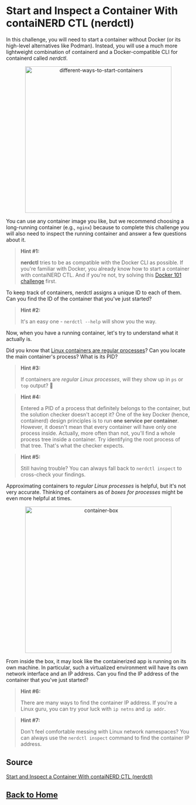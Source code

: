 # **Start and Inspect a Container With contaiNERD CTL (nerdctl)**

In this challenge, you will need to start a container without Docker (or its high-level alternatives like Podman). Instead, you will use a much more lightweight combination of containerd and a Docker-compatible CLI for containerd called *nerdctl*.

<p align="center"> 
    <img src="https://labs.iximiuz.com/content/files/challenges/start-container-with-nerdctl/__static__/different-ways-to-start-containers.png" width="400" alt="different-ways-to-start-containers" > 
</p>

You can use any container image you like, but we recommend choosing a long-running container (e.g., ``nginx``) because to complete this challenge you will also need to inspect the running container and answer a few questions about it.

> **Hint #1:**
>
> **nerdctl** tries to be as compatible with the Docker CLI as possible. If you're familiar with Docker, you already know how to start a container with contaiNERD CTL. And if you're not, try solving this [Docker 101 challenge](https://labs.iximiuz.com/challenges/start-container-with-docker) first.

To keep track of containers, nerdctl assigns a unique ID to each of them. Can you find the ID of the container that you've just started?

> **Hint #2:**
>
> It's an easy one - ``nerdctl --help`` will show you the way.

Now, when you have a running container, let's try to understand what it actually is.

Did you know that [Linux containers are regular processes](https://iximiuz.com/en/posts/oci-containers/)? Can you locate the main container's process? What is its PID?

> **Hint #3:**
>
> If containers are *regular Linux processes*, will they show up in ``ps`` or ``top`` output? 🤔

> **Hint #4:**
>
> Entered a PID of a process that definitely belongs to the container, but the solution checker doesn't accept it? One of the key Docker (hence, containerd) design principles is to run **one service per container**. However, it doesn't mean that every container will have only one process inside. Actually, more often than not, you'll find a whole process tree inside a container. Try identifying the root process of that tree. That's what the checker expects.

> **Hint #5:**
>
> Still having trouble? You can always fall back to ``nerdctl inspect`` to cross-check your findings.

Approximating containers to *regular Linux processes* is helpful, but it's not very accurate. Thinking of containers as of *boxes for processes* might be even more helpful at times.

<p align="center"> 
    <img src="https://labs.iximiuz.com/content/files/challenges/start-container-with-nerdctl/__static__/container-box.png" width="400" alt="container-box" > 
</p>

From inside the box, it may look like the containerized app is running on its own machine. In particular, such a virtualized environment will have its own network interface and an IP address. Can you find the IP address of the container that you've just started?

> **Hint #6:**
>
> There are many ways to find the container IP address. If you're a Linux guru, you can try your luck with ``ip netns`` and ``ip addr``.

> **Hint #7:**
>
> Don't feel comfortable messing with Linux network namespaces? You can always use the ``nerdctl inspect`` command to find the container IP address.

## **Source**

[Start and Inspect a Container With contaiNERD CTL (nerdctl)](https://labs.iximiuz.com/challenges/start-container-with-nerdctl)

## **[Back to Home](../../)**